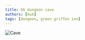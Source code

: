 ```yaml
---
title: GG dungeon cave
authors: [kuk]
tags: [dungeon, green griffon inn]
---
```


![Cave](./cave.webp)
